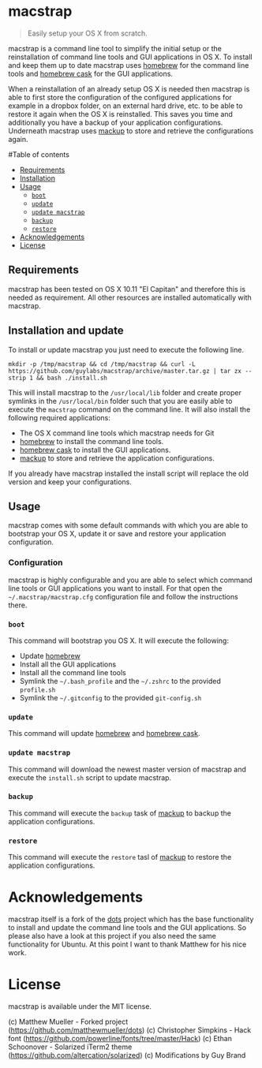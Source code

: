 # macstrap

> Easily setup your OS X from scratch.

macstrap is a command line tool to simplify the initial setup or the reinstallation of command line tools and GUI 
applications in OS X. To install and keep them up to date macstrap uses [homebrew](http://brew.sh) for the command 
line tools and [homebrew cask](http://caskroom.io) for the GUI applications.

When a reinstallation of an already setup OS X is needed then macstrap is able to first store the configuration of the
configured applications for example in a dropbox folder, on an external hard drive, etc. to be able to restore it
again when the OS X is reinstalled. This saves you time and additionally you have a backup of your application configurations.
Underneath macstrap uses [mackup](https://github.com/lra/mackup) to store and retrieve the configurations again.

#Table of contents

- [Requirements](#requirements)
- [Installation](#installation)
- [Usage](#usage)
    - [`boot`](#boot)
    - [`update`](#update)
    - [`update macstrap`](#update-macstrap)
    - [`backup`](#backup)
    - [`restore`](#restore)
- [Acknowledgements](#acknowledgements)
- [License](#license)

## Requirements

macstrap has been tested on OS X 10.11 "El Capitan" and therefore this is needed as requirement. All other resources are
installed automatically with macstrap.

## Installation and update

To install or update macstrap you just need to execute the following line.

```
mkdir -p /tmp/macstrap && cd /tmp/macstrap && curl -L https://github.com/guylabs/macstrap/archive/master.tar.gz | tar zx --strip 1 && bash ./install.sh
```
This will install macstrap to the `/usr/local/lib` folder and create proper symlinks in the `/usr/local/bin` folder such 
that you are easily able to execute the `macstrap` command on the command line. It will also install the following required
applications:

* The OS X command line tools which macstrap needs for Git
* [homebrew](http://brew.sh) to install the command line tools.
* [homebrew cask](http://caskroom.io) to install the GUI applications.
* [mackup](https://github.com/lra/mackup) to store and retrieve the application configurations.

If you already have macstrap installed the install script will replace the old version and keep your configurations.
 
## Usage

macstrap comes with some default commands with which you are able to bootstrap your OS X, update it or save and restore
your application configuration.

### Configuration

macstrap is highly configurable and you are able to select which command line tools or GUI applications you want to install.
For that open the `~/.macstrap/macstrap.cfg` configuration file and follow the instructions there.

### `boot`

This command will bootstrap you OS X. It will execute the following:

* Update [homebrew](http://brew.sh)
* Install all the GUI applications
* Install all the command line tools
* Symlink the `~/.bash_profile` and the `~/.zshrc` to the provided `profile.sh`
* Symlink the `~/.gitconfig` to the provided `git-config.sh`

### `update`

This command will update [homebrew](http://brew.sh) and [homebrew cask](http://caskroom.io).

### `update macstrap`

This command will download the newest master version of macstrap and execute the `install.sh` script to update macstrap.

### `backup`

This command will execute the `backup` task of [mackup](https://github.com/lra/mackup) to backup the application configurations.

### `restore`

This command will execute the `restore` tasl of [mackup](https://github.com/lra/mackup) to restore the application configurations.

# Acknowledgements

macstrap itself is a fork of the [dots](https://github.com/matthewmueller/dots) project which has the base functionality
to install and update the command line tools and the GUI applications. So please also have a look at this project if you
also need the same functionality for Ubuntu. At this point I want to thank Matthew for his nice work.

# License

macstrap is available under the MIT license.

(c) Matthew Mueller - Forked project (https://github.com/matthewmueller/dots)
(c) Christopher Simpkins - Hack font (https://github.com/powerline/fonts/tree/master/Hack)
(c) Ethan Schoonover - Solarized iTerm2 theme (https://github.com/altercation/solarized)
(c) Modifications by Guy Brand
